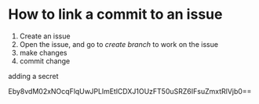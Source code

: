 # How to link a commit to an issue

1. Create an issue
2. Open the issue, and go to *create branch* to work on the issue
3. make changes 
4. commit change

adding a secret

Eby8vdM02xNOcqFlqUwJPLlmEtlCDXJ1OUzFT50uSRZ6IFsuZmxtRlVjb0==
